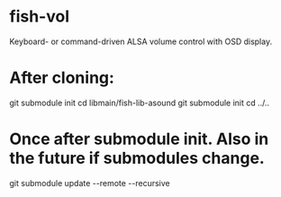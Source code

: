 # fish-vol
Keyboard- or command-driven ALSA volume control with OSD display.

# After cloning:
git submodule init
cd libmain/fish-lib-asound
git submodule init
cd ../..

# Once after submodule init. Also in the future if submodules change.
git submodule update --remote --recursive
